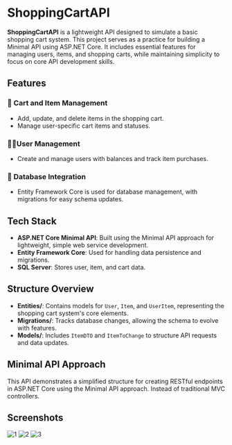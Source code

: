 
# ShoppingCartAPI

**ShoppingCartAPI** is a lightweight API designed to simulate a basic shopping cart system. This project serves as a practice for building a Minimal API using ASP.NET Core. It includes essential features for managing users, items, and shopping carts, while maintaining simplicity to focus on core API development skills.

## Features

### 🛒 Cart and Item Management
- Add, update, and delete items in the shopping cart.
- Manage user-specific cart items and statuses.

### 👨‍🦲User Management
- Create and manage users with balances and track item purchases.

### 💾 Database Integration
- Entity Framework Core is used for database management, with migrations for easy schema updates.

## Tech Stack

- **ASP.NET Core Minimal API**: Built using the Minimal API approach for lightweight, simple web service development.
- **Entity Framework Core**: Used for handling data persistence and migrations.
- **SQL Server**: Stores user, item, and cart data.

## Structure Overview

- **Entities/**: Contains models for `User`, `Item`, and `UserItem`, representing the shopping cart system's core elements.
- **Migrations/**: Tracks database changes, allowing the schema to evolve with features.
- **Models/**: Includes `ItemDTO` and `ItemToChange` to structure API requests and data updates.

## Minimal API Approach

This API demonstrates a simplified structure for creating RESTful endpoints in ASP.NET Core using the Minimal API approach. Instead of traditional MVC controllers.

## Screenshots

![1](https://github.com/user-attachments/assets/61a98590-5b73-4348-a0ae-f1ed4d4b2a48)
![2](https://github.com/user-attachments/assets/9cc8b818-8b51-46fe-a400-261612baf472)
![3](https://github.com/user-attachments/assets/2cd116a7-b2d7-455b-8b09-e34ac53e0561)
